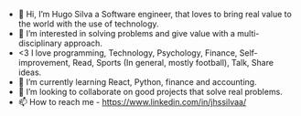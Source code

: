 - 👋 Hi, I’m Hugo Silva a Software engineer, that loves to bring real value to the world with the use of technology.
- 👀 I’m interested in solving problems and give value with a multi-disciplinary approach. 
- <3 I love programming, Technology, Psychology, Finance, Self-improvement, Read, Sports (In general, mostly football), Talk, Share ideas.
- 🌱 I’m currently learning React, Python, finance and accounting.
- 💞️ I’m looking to collaborate on good projects that solve real problems.
- 📫 How to reach me - https://www.linkedin.com/in/jhssilvaa/

<!---
jhssilva/jhssilva is a ✨ special ✨ repository because its `README.md` (this file) appears on your GitHub profile.
You can click the Preview link to take a look at your changes.
--->
